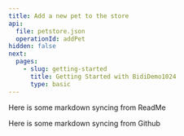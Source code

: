 ```yaml
---
title: Add a new pet to the store
api:
  file: petstore.json
  operationId: addPet
hidden: false
next:
  pages:
    - slug: getting-started
      title: Getting Started with BidiDemo1024
      type: basic
---
```

Here is some markdown syncing from ReadMe

Here is some markdown syncing from Github

